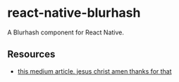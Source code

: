 # react-native-blurhash
 A Blurhash component for React Native.



## Resources
* [this medium article. jesus christ amen thanks for that](https://teabreak.e-spres-oh.com/swift-in-react-native-the-ultimate-guide-part-2-ui-components-907767123d9e)
